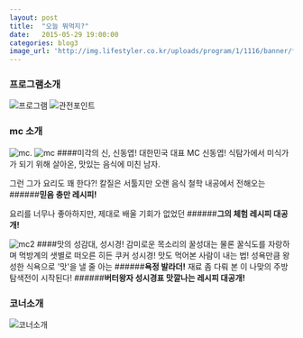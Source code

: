 ```yaml
---
layout: post
title:  "오늘 뭐먹지?"
date:   2015-05-29 19:00:00
categories: blog3
image_url: 'http://img.lifestyler.co.kr/uploads/program/1/1116/banner/f130542885019448000(0).jpg'
---
```


### 프로그램소개
![프로그램](http://img.lifestyler.co.kr/uploads/program/1/1116/menu/2/html/f130542839265428000(0).png)
![관전포인트](http://img.lifestyler.co.kr/uploads/program/1/1116/menu/2/html/f130552145536084000(0).png)

### mc 소개
![mc.](http://img.lifestyler.co.kr/uploads/program/1/1116/menu/3/html/f130542864943028000(0).png)
![mc](http://img.lifestyler.co.kr/uploads/program/1/1116/menu/3/html/f130542865408688000(0).png)
####미각의 신, 신동엽!
대한민국 대표 MC 신동엽!
식탐가에서 미식가가 되기 위해 살아온,
맛있는 음식에 미친 남자.

그런 그가 요리도 꽤 한다?!
칼질은 서툴지만 오랜 음식 철학 내공에서
전해오는
######**믿음 충만 레시피!**

요리를 너무나 좋아하지만,
제대로 배울 기회가 없었던
######**그의 체험 레시피 대공개!**

![mc2](http://img.lifestyler.co.kr/uploads/program/1/1116/menu/3/html/f130542865543316000(0).png)
####맛의 성감대, 성시경!
감미로운 목소리의 꿀성대는 물론
꿀식도를 자랑하며 
먹방계의 샛별로 떠오른 히든 쿠커 성시경!
맛도 먹어본 사람이 내는 법!
성욕만큼 왕성한 식욕으로 '맛'을 낼 줄 아는
######**욕정 발라더!**
재료 좀 다뤄 본 이 나맞의 주방 탐색전이 시작된다!
######**버터왕자 성시경표 맛깔나는 레시피 대공개!**


### 코너소개
![코너소개](http://img.lifestyler.co.kr/uploads/program/1/1116/menu/4/html/f130542876099836000(0).png)
